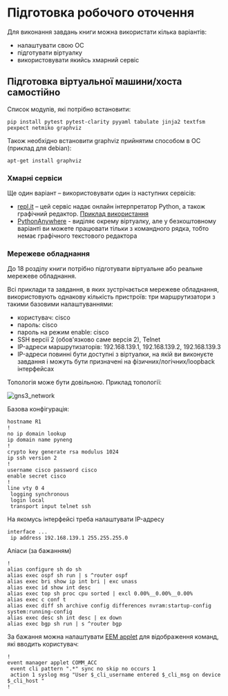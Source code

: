 # Підготовка робочого оточення

Для виконання завдань книги можна використати кілька варіантів:

* налаштувати свою ОС
* підготувати віртуалку
* використовувати якийсь хмарний сервіс


## Підготовка віртуальної машини/хоста самостійно

Список модулів, які потрібно встановити:

```
pip install pytest pytest-clarity pyyaml tabulate jinja2 textfsm pexpect netmiko graphviz
```

Також необхідно встановити graphviz прийнятим способом в ОС (приклад для debian):

```
apt-get install graphviz
```

### Хмарні сервіси

Ще один варіант – використовувати один із наступних сервісів:

* [repl.it](https://repl.it/) – цей сервіс надає онлайн інтерпретатор Python, а також графічний редактор. [Приклад використання](https://repl.it/KSIp/3/)
* [PythonAnywhere](https://www.pythonanywhere.com/) - виділяє окрему віртуалку,
  але у безкоштовному варіанті ви можете працювати тільки з командного рядка,
  тобто немає графічного текстового редактора


### Мережеве обладнання

До 18 розділу книги потрібно підготувати віртуальне або реальне мережеве обладнання.

Всі приклади та завдання, в яких зустрічається мережеве обладнання,
використовують однакову кількість пристроїв: три маршрутизатори з такими
базовими налаштуваннями:

* користувач: cisco
* пароль: cisco
* пароль на режим enable: cisco
* SSH версії 2 (обов'язково саме версія 2), Telnet
* IP-адреси маршрутизаторів: 192.168.139.1, 192.168.139.2, 192.168.139.3
* IP-адреси повинні бути доступні з віртуалки, на якій ви виконуєте завдання
  і можуть бути призначені на фізичних/логічних/loopback інтерфейсах

Топологія може бути довільною. Приклад топології:


![gns3_network](https://pyneng.io/assets/images/gns3_network.png)


Базова конфігурація:

```
hostname R1
!
no ip domain lookup
ip domain name pyneng
!
crypto key generate rsa modulus 1024
ip ssh version 2
!
username cisco password cisco
enable secret cisco
!
line vty 0 4
 logging synchronous
 login local
 transport input telnet ssh
```


На якомусь інтерфейсі треба налаштувати IP-адресу

```
interface ...
 ip address 192.168.139.1 255.255.255.0
```


Аліаси (за бажанням)

```
!
alias configure sh do sh
alias exec ospf sh run | s ^router ospf
alias exec bri show ip int bri | exc unass
alias exec id show int desc
alias exec top sh proc cpu sorted | excl 0.00%__0.00%__0.00%
alias exec c conf t
alias exec diff sh archive config differences nvram:startup-config system:running-config
alias exec desc sh int desc | ex down
alias exec bgp sh run | s ^router bgp
```


За бажання можна налаштувати [EEM applet](http://xgu.ru/wiki/Embedded_Event_Manager)
для відображення команд, які вводить користувач:

```
!
event manager applet COMM_ACC
 event cli pattern ".*" sync no skip no occurs 1
 action 1 syslog msg "User $_cli_username entered $_cli_msg on device $_cli_host "
!
```

